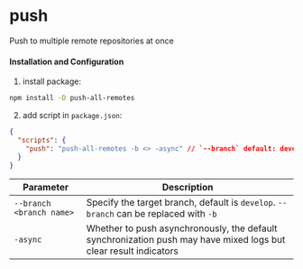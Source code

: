 # push
Push to multiple remote repositories at once

#### Installation and Configuration

1. install package:
```bash
npm install -D push-all-remotes
```

2. add script in `package.json`:
```json
{
  "scripts": {
    "push": "push-all-remotes -b <> -async" // `--branch` default: develop, 
  }
}
```

| Parameter | Description |
| --- | --- |
| `--branch <branch name>` | Specify the target branch, default is `develop`. `--branch` can be replaced with `-b` |
| `-async` | Whether to push asynchronously, the default synchronization push may have mixed logs but clear result indicators |
